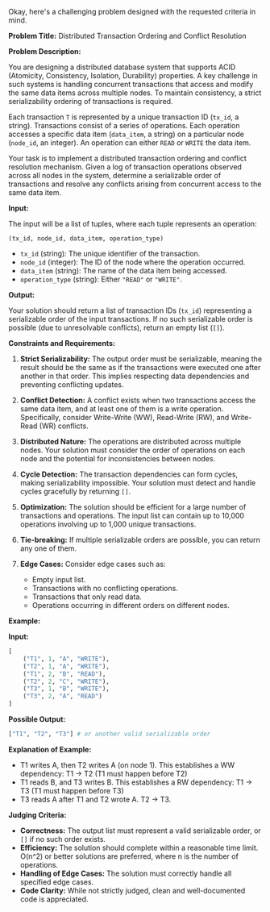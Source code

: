 Okay, here's a challenging problem designed with the requested criteria in mind.

**Problem Title:** Distributed Transaction Ordering and Conflict Resolution

**Problem Description:**

You are designing a distributed database system that supports ACID (Atomicity, Consistency, Isolation, Durability) properties. A key challenge in such systems is handling concurrent transactions that access and modify the same data items across multiple nodes.  To maintain consistency, a strict serializability ordering of transactions is required.

Each transaction `T` is represented by a unique transaction ID (`tx_id`, a string). Transactions consist of a series of operations. Each operation accesses a specific data item (`data_item`, a string) on a particular node (`node_id`, an integer).  An operation can either `READ` or `WRITE` the data item.

Your task is to implement a distributed transaction ordering and conflict resolution mechanism. Given a log of transaction operations observed across all nodes in the system, determine a serializable order of transactions and resolve any conflicts arising from concurrent access to the same data item.

**Input:**

The input will be a list of tuples, where each tuple represents an operation:

`(tx_id, node_id, data_item, operation_type)`

*   `tx_id` (string): The unique identifier of the transaction.
*   `node_id` (integer): The ID of the node where the operation occurred.
*   `data_item` (string): The name of the data item being accessed.
*   `operation_type` (string): Either `"READ"` or `"WRITE"`.

**Output:**

Your solution should return a list of transaction IDs (`tx_id`) representing a serializable order of the input transactions. If no such serializable order is possible (due to unresolvable conflicts), return an empty list (`[]`).

**Constraints and Requirements:**

1.  **Strict Serializability:** The output order must be serializable, meaning the result should be the same as if the transactions were executed one after another in that order. This implies respecting data dependencies and preventing conflicting updates.

2.  **Conflict Detection:** A conflict exists when two transactions access the same data item, and at least one of them is a write operation. Specifically, consider Write-Write (WW), Read-Write (RW), and Write-Read (WR) conflicts.

3.  **Distributed Nature:** The operations are distributed across multiple nodes. Your solution must consider the order of operations on each node and the potential for inconsistencies between nodes.

4.  **Cycle Detection:** The transaction dependencies can form cycles, making serializability impossible.  Your solution must detect and handle cycles gracefully by returning `[]`.

5.  **Optimization:** The solution should be efficient for a large number of transactions and operations. The input list can contain up to 10,000 operations involving up to 1,000 unique transactions.

6.  **Tie-breaking:** If multiple serializable orders are possible, you can return any one of them.

7.  **Edge Cases:** Consider edge cases such as:

    *   Empty input list.
    *   Transactions with no conflicting operations.
    *   Transactions that only read data.
    *   Operations occurring in different orders on different nodes.

**Example:**

**Input:**

```python
[
    ("T1", 1, "A", "WRITE"),
    ("T2", 1, "A", "WRITE"),
    ("T1", 2, "B", "READ"),
    ("T2", 2, "C", "WRITE"),
    ("T3", 1, "B", "WRITE"),
    ("T3", 2, "A", "READ")
]
```

**Possible Output:**

```python
["T1", "T2", "T3"] # or another valid serializable order
```

**Explanation of Example:**

*   T1 writes A, then T2 writes A (on node 1).  This establishes a WW dependency: T1 -> T2 (T1 must happen before T2)
*   T1 reads B, and T3 writes B. This establishes a RW dependency: T1 -> T3 (T1 must happen before T3)
*   T3 reads A after T1 and T2 wrote A. T2 -> T3.

**Judging Criteria:**

*   **Correctness:**  The output list must represent a valid serializable order, or `[]` if no such order exists.
*   **Efficiency:** The solution should complete within a reasonable time limit.  O(n^2) or better solutions are preferred, where n is the number of operations.
*   **Handling of Edge Cases:** The solution must correctly handle all specified edge cases.
*   **Code Clarity:** While not strictly judged, clean and well-documented code is appreciated.
